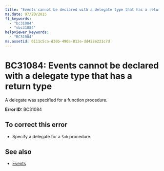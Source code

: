 ```yaml
---
title: "Events cannot be declared with a delegate type that has a return type"
ms.date: 07/20/2015
f1_keywords:
  - "bc31084"
  - "vbc31084"
helpviewer_keywords:
  - "BC31084"
ms.assetid: 6111c5ca-d30b-490a-812e-dd422e221c7d
---
```

# BC31084: Events cannot be declared with a delegate type that has a return type

A delegate was specified for a function procedure.

 **Error ID:** BC31084

## To correct this error

- Specify a delegate for a `Sub` procedure.

## See also

- [Events](../../programming-guide/language-features/events/index.md)

